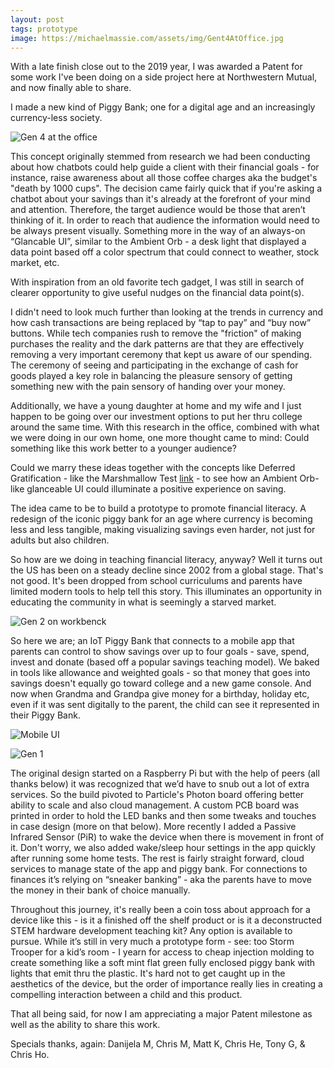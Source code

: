 ```yaml
---
layout: post
tags: prototype
image: https://michaelmassie.com/assets/img/Gent4AtOffice.jpg
---
```


With a late finish close out to the 2019 year, I was awarded a Patent for some work I've been doing on a side project here at Northwestern Mutual, and now finally able to share.

I made a new kind of Piggy Bank; one for a digital age and an increasingly currency-less society.

![Gen 4 at the office](https://michaelmassie.com/assets/img/Gent4AtOffice.jpg)

This concept originally stemmed from research we had been conducting about how chatbots could help guide a client with their financial goals - for instance, raise awareness about all those coffee charges aka the budget's "death by 1000 cups". The decision came fairly quick that if you're asking a chatbot about your savings than it's already at the forefront of your mind and attention. Therefore, the target audience would be those that aren’t thinking of it. In order to reach that audience the information would need to be always present visually. Something more in the way of an always-on “Glancable UI”, similar to the Ambient Orb - a desk light that displayed a data point based off a color spectrum that could connect to weather, stock market, etc.

With inspiration from an old favorite tech gadget, I was still in search of clearer opportunity to give useful nudges on the financial data point(s).

I didn't need to look much further than looking at the trends in currency and how cash transactions are being replaced by “tap to pay” and “buy now” buttons. While tech companies rush to remove the "friction" of making purchases the reality and the dark patterns are that they are effectively removing a very important ceremony that kept us aware of our spending. The ceremony of seeing and participating in the exchange of cash for goods played a key role in balancing the pleasure sensory of getting something new with the pain sensory of handing over your money.

Additionally, we have a young daughter at home and my wife and I just happen to be going over our investment options to put her thru college around the same time. With this research in the office, combined with what we were doing in our own home, one more thought came to mind: Could something like this work better to a younger audience?

Could we marry these ideas together with the concepts like Deferred Gratification - like the Marshmallow Test [link](https://en.wikipedia.org/wiki/Stanford_marshmallow_experiment) - to see how an Ambient Orb-like glanceable UI could illuminate a positive experience on saving.

The idea came to be to build a prototype to promote financial literacy. A redesign of the iconic piggy bank for an age where currency is becoming less and less tangible, making visualizing savings even harder, not just for adults but also children.

So how are we doing in teaching financial literacy, anyway? Well it turns out the US has been on a steady decline since 2002 from a global stage. That's not good. It's been dropped from school curriculums and parents have limited modern tools to help tell this story. This illuminates an opportunity in educating the community in what is seemingly a starved market. 

![Gen 2 on workbenck](https://michaelmassie.com/assets/img/workbenchsitter.jpg)

So here we are; an IoT Piggy Bank that connects to a mobile app that parents can control to show savings over up to four goals - save, spend, invest and donate (based off a popular savings teaching model). We baked in tools like allowance and weighted goals - so that money that goes into savings doesn't equally go toward college and a new game console. And now when Grandma and Grandpa give money for a birthday, holiday etc, even if it was sent digitally to the parent, the child can see it represented in their Piggy Bank.

![Mobile UI](https://michaelmassie.com/assets/img/screenshots.png)

![Gen 1](https://michaelmassie.com/assets/img/day1.jpg)

The original design started on a Raspberry Pi but with the help of peers (all thanks below) it was recognized that we’d have to snub out a lot of extra services. So the build pivoted to Particle's Photon board offering better ability to scale and also cloud management. A custom PCB board was printed in order to hold the LED banks and then some tweaks and touches in case design (more on that below). More recently I added a Passive Infrared Sensor (PiR) to wake the device when there is movement in front of it. Don't worry, we also added wake/sleep hour settings in the app quickly after running some home tests. The rest is fairly straight forward, cloud services to manage state of the app and piggy bank. For connections to finances it’s relying on “sneaker banking” - aka the parents have to move the money in their bank of choice manually.

Throughout this journey, it's really been a coin toss about approach for a device like this - is it a finished off the shelf product or is it a deconstructed STEM hardware development teaching kit? Any option is available to pursue. While it’s still in very much a prototype form - see: too Storm Trooper for a kid’s room - I yearn for access to cheap injection molding to create something like a soft mint flat green fully enclosed piggy bank with lights that emit thru the plastic. It's hard not to get caught up in the aesthetics of the device, but the order of importance really lies in creating a compelling interaction between a child and this product.

That all being said, for now I am appreciating a major Patent milestone as well as the ability to share this work.


Specials thanks, again: Danijela M, Chris M, Matt K, Chris He, Tony G, & Chris Ho.